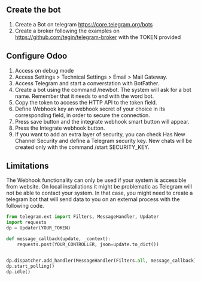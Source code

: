 ## Create the bot

1.  Create a Bot on telegram <https://core.telegram.org/bots>
2.  Create a broker following the examples on
    <https://github.com/tegin/telegram-broker> with the TOKEN provided

## Configure Odoo

1.  Access on debug mode
2.  Access Settings \> Technical Settings \> Email \> Mail Gateway.
3.  Access Telegram and start a converstation with BotFather.
4.  Create a bot using the command /newbot. The system will ask for a
    bot name. Remember that it needs to end with the word bot.
5.  Copy the token to access the HTTP API to the token field.
6.  Define Webhook key an webhook secret of your choice in its
    corresponding field, in order to secure the connection.
7.  Press save button and the integrate webhook smart button will
    appear.
8.  Press the Integrate webhook button.
9.  If you want to add an extra layer of security, you can check Has New
    Channel Security and define a Telegram security key. New chats will
    be created only with the command /start SECURITY_KEY.

## Limitations

The Webhook functionality can only be used if your system is accessible
from website. On local installations it might be problematic as Telegram
will not be able to contact your system. In that case, you might need to
create a telegram bot that will send data to you on an external process
with the following code.

``` python
from telegram.ext import Filters, MessageHandler, Updater
import requests
dp = Updater(YOUR_TOKEN)

def message_callback(update, _context):
    requests.post(YOUR_CONTROLLER, json=update.to_dict())


dp.dispatcher.add_handler(MessageHandler(Filters.all, message_callback))
dp.start_polling()
dp.idle()
```
